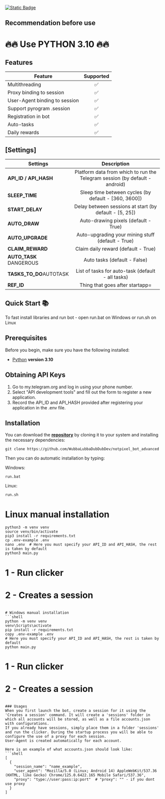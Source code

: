 [![Static Badge](https://img.shields.io/badge/Telegram-Bot%20Link-Link?style=for-the-badge&logo=Telegram&logoColor=white&logoSize=auto&color=blue)](https://t.me/notpixel/app?startapp=f411905106)

## Recommendation before use

# 🔥🔥 Use PYTHON 3.10 🔥🔥

## Features  
| Feature                                                   | Supported |
|-----------------------------------------------------------|:---------:|
| Multithreading                                            |     ✅     |
| Proxy binding to session                                  |     ✅     |
| User-Agent binding to session                             |     ✅     |
| Support pyrogram .session                                 |     ✅     |
| Registration in bot                                       |     ✅     |
| Auto-tasks                                                |     ✅     |
| Daily rewards                                             |     ✅     |



## [Settings]
| Settings                |                                 Description                                 |
|-------------------------|:---------------------------------------------------------------------------:|
| **API_ID / API_HASH**   | Platform data from which to run the Telegram session (by default - android) |
| **SLEEP_TIME**          |           Sleep time between cycles (by default - [360, 3600])            |
| **START_DELAY**         |            Delay between sessions at start (by default - [5, 25])           |
| **AUTO_DRAW**           |                    Auto-drawing pixels (default - True)                     |
| **AUTO_UPGRADE**        |              Auto-upgrading your mining stuff (default - True)              |
| **CLAIM_REWARD**        |                     Claim daily reward (default - True)                     |
| **AUTO_TASK** DANGEROUS |                         Auto tasks (default - False)                        |
| **TASKS_TO_DO**AUTOTASK |              List of tasks for auto-task (default - all tasks)              |
| **REF_ID**              |                      Thing that goes after startapp=                        |

## Quick Start 📚

To fast install libraries and run bot - open run.bat on Windows or run.sh on Linux

## Prerequisites
Before you begin, make sure you have the following installed:
- [Python](https://www.python.org/downloads/) **version 3.10**

## Obtaining API Keys
1. Go to my.telegram.org and log in using your phone number.
2. Select "API development tools" and fill out the form to register a new application.
3. Record the API_ID and API_HASH provided after registering your application in the .env file.

## Installation
You can download the [**repository**]([https://github.com/WubbaLubbaDubDubDev/notpixel_bot_advanced]) by cloning it to your system and installing the necessary dependencies:
```shell
git clone https://github.com/WubbaLubbaDubDubDev/notpixel_bot_advanced
```

Then you can do automatic installation by typing:

Windows:
```shell
run.bat
```

Linux:
```shell
run.sh
```

# Linux manual installation
```shell
python3 -m venv venv
source venv/bin/activate
pip3 install -r requirements.txt
cp .env-example .env
nano .env  # Here you must specify your API_ID and API_HASH, the rest is taken by default
python3 main.py
```

# 1 - Run clicker
# 2 - Creates a session
```

# Windows manual installation
```shell
python -m venv venv
venv\Scripts\activate
pip install -r requirements.txt
copy .env-example .env
# Here you must specify your API_ID and API_HASH, the rest is taken by default
python main.py
```

# 1 - Run clicker
# 2 - Creates a session
```

### Usages
When you first launch the bot, create a session for it using the 'Creates a session' command. It will create a 'sessions' folder in which all accounts will be stored, as well as a file accounts.json with configurations.
If you already have sessions, simply place them in a folder 'sessions' and run the clicker. During the startup process you will be able to configure the use of a proxy for each session.
User-Agent is created automatically for each account.

Here is an example of what accounts.json should look like:
```shell
[
  {
    "session_name": "name_example",
    "user_agent": "Mozilla/5.0 (Linux; Android 14) AppleWebKit/537.36 (KHTML, like Gecko) Chrome/125.0.6422.165 Mobile Safari/537.36",
    "proxy": "type://user:pass:ip:port"  # "proxy": "" - if you dont use proxy
  }
]
```



